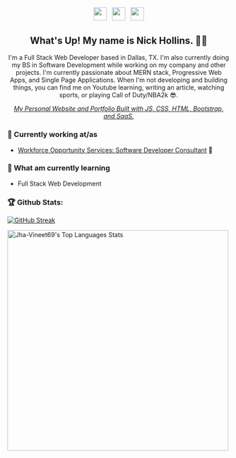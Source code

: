 ##
<p align='center'>
<a href="https://twitter.com/NickAHollins" target="_blank"><img height="30" src="https://github.com/stephenajulu/WaylonWalker/blob/main/icon/twitter.png?raw=true"></a>&nbsp;&nbsp;
<a href="https://instagram.com/NickAHollins"><img height="30" src="https://github.com/stephenajulu/WaylonWalker/blob/main/icon/instagram.jpg?raw=true"></a>&nbsp;&nbsp;
<a href="https://www.linkedin.com/in/nicholas-hollins/"><img height="30" src="https://github.com/stephenajulu/WaylonWalker/blob/main/icon/linkedin.png?raw=true"></a>
</p>

<h2 align="center">What's Up! My name is Nick Hollins. 👋🤓</h2>
<p align="center">I'm a Full Stack Web Developer based in Dallas, TX.
I'm also currently doing my BS in Software Development while working on my company and other projects.
I'm currently passionate about MERN stack, Progressive Web Apps, and Single Page Applications.
When I'm not developing and building things, you can find me on Youtube learning, writing an article, watching sports, or playing Call of Duty/NBA2k 😎.</p>

<em><p align="center"><a href="#">My Personal Website and Portfolio Built with JS, CSS, HTML, Bootstrap, and SaaS.</a></p></em>
<p>

### 💼 Currently working at/as
- [Workforce Opportunity Services: Software Developer Consultant](https://www.wforce.org/) 💼 
<!--- [Open World: Freelance](https://stephenajulu.com) -->
  ### 📖 What am currently learning
  - Full Stack Web Development
  
### 🏆 Github Stats:
  
 [![GitHub Streak](https://github-readme-streak-stats.herokuapp.com/?user=TheDevNick&theme=dark)](https://git.io/streak-stats)
  
  <img alt="Jha-Vineet69's Top Languages Stats" src="https://github-readme-stats.vercel.app/api/top-langs/?username=TheDevNick&hide=smalltalk&theme=buefy&layout=compact&hide_border=true" width="500"/>
<!--
**TheDevNick/TheDevNick** is a ✨ _special_ ✨ repository because its `README.md` (this file) appears on your GitHub profile.

Here are some ideas to get you started:

- 🔭 I’m currently working on ...
- 🌱 I’m currently learning ...
- 👯 I’m looking to collaborate on ...
- 🤔 I’m looking for help with ...
- 💬 Ask me about ...
- 📫 How to reach me: ...
- 😄 Pronouns: ...
- ⚡ Fun fact: ...
-->
